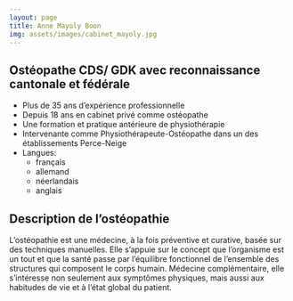 ```yaml
---
layout: page
title: Anne Mayoly Boon
img: assets/images/cabinet_mayoly.jpg
---
```


## Ostéopathe CDS/ GDK avec reconnaissance cantonale et fédérale

* Plus de 35 ans d’expérience professionnelle
* Depuis 18 ans en cabinet privé comme ostéopathe
* Une formation et pratique antérieure de physiothérapie
* Intervenante comme Physiothérapeute-Ostéopathe dans un des établissements Perce-Neige
* Langues:
  * français
  * allemand
  * néerlandais
  * anglais

## Description de l’ostéopathie

L’ostéopathie est une médecine, à la fois préventive et curative, basée sur des techniques manuelles. Elle s’appuie sur le concept que l’organisme est un tout et que la santé passe par l’équilibre fonctionnel de l’ensemble des structures qui composent le corps humain.
Médecine complémentaire, elle s’intéresse non seulement aux symptômes physiques, mais aussi aux habitudes de vie et à l’état global du patient.
